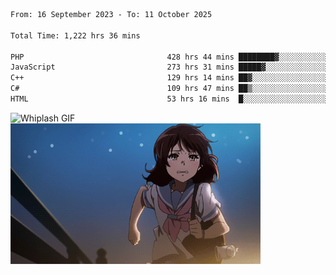 


  
 
 <!--START_SECTION:waka-->

```txt
From: 16 September 2023 - To: 11 October 2025

Total Time: 1,222 hrs 36 mins

PHP                                428 hrs 44 mins ████████▓░░░░░░░░░░░░░░░░   34.72 %
JavaScript                         273 hrs 31 mins █████▓░░░░░░░░░░░░░░░░░░░   22.15 %
C++                                129 hrs 14 mins ██▓░░░░░░░░░░░░░░░░░░░░░░   10.47 %
C#                                 109 hrs 47 mins ██▒░░░░░░░░░░░░░░░░░░░░░░   08.89 %
HTML                               53 hrs 16 mins  █░░░░░░░░░░░░░░░░░░░░░░░░   04.31 %
```

<!--END_SECTION:waka-->

<p>
  <img src="whiplash.gif" alt="Whiplash GIF" width="420" height="500"/>
  <img src="kumiko_run.gif" alt="Kumiko Run GIF" width="400"/>
</p>
